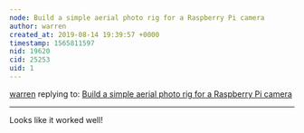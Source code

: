 ```yaml
---
node: Build a simple aerial photo rig for a Raspberry Pi camera
author: warren
created_at: 2019-08-14 19:39:57 +0000
timestamp: 1565811597
nid: 19620
cid: 25253
uid: 1
---
```




[warren](../profile/warren) replying to: [Build a simple aerial photo rig for a Raspberry Pi camera](../notes/warren/06-05-2019/build-a-simple-aerial-photo-rig-for-a-raspberry-pi-camera)

----
Looks like it worked well!